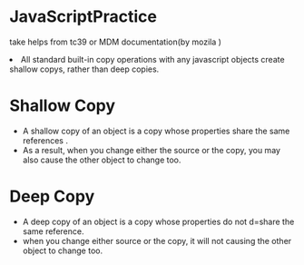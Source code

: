 # JavaScriptPractice
take helps from tc39 or MDM documentation(by mozila )
<li> All standard built-in copy operations with any javascript objects create shallow copys, rather than deep copies. </li>

<h1>Shallow Copy</h1>
    <ul>
       <li>
           A shallow copy of an object is a copy whose properties share the same references .
        </li>
       <li>
           As a result, when you change either the source or the copy, you may also cause the other object to change too.
       </li>
    </ul>

<h1>Deep Copy</h1>
    <ul>
        <li>
            A deep copy of an object is a copy whose properties do not d=share the same reference.
        </li>
        <li>
            when you change either source or the copy, it will not causing the other object to change too.
        </li>
    </ul>    
